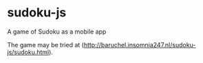 # sudoku-js
A game of Sudoku as a mobile app

The game may be tried at (http://baruchel.insomnia247.nl/sudoku-js/sudoku.html).
